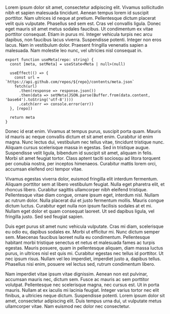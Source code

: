 Lorem ipsum dolor sit amet, consectetur adipiscing elit. Vivamus sollicitudin
nibh et sapien malesuada tincidunt. Aenean tempus lorem id suscipit porttitor.
Nam ultrices id neque at pretium. Pellentesque dictum placerat velit quis
vulputate. Phasellus sed sem est. Cras vel convallis ligula. Donec eget mauris
sit amet metus sodales faucibus. Ut condimentum ex vitae porttitor consequat.
Etiam in purus mi. Integer vehicula turpis nec arcu dapibus, non faucibus lacus
viverra. Suspendisse potenti. Integer non eros lacus. Nam in vestibulum dolor.
Praesent fringilla venenatis sapien a malesuada. Nam molestie leo nunc, vel
ultricies nisl consequat in.

```language-ts
export function useMeta(repo: string) {
  const [meta, setMeta] = useState<Meta | null>(null)

  useEffect(() => {
    const url = `https://api.github.com/repos/${repo}/contents/meta.json`
    fetch(url)
      .then(response => response.json())
      .then(data => setMeta(JSON.parse(Buffer.from(data.content, 'base64').toString('utf-8'))))
      .catch(err => console.error(err))
  }, [repo])

  return meta
}
```

Donec id erat enim. Vivamus at tempus purus, suscipit porta quam. Mauris id
mauris ac neque convallis dictum et sit amet enim. Curabitur id enim magna. Nunc
lectus dui, vestibulum nec tellus vitae, tincidunt tristique nunc. Aliquam
cursus scelerisque massa in egestas. Sed in tristique augue. Suspendisse velit
ligula, bibendum id suscipit sit amet, aliquam in felis. Morbi sit amet feugiat
tortor. Class aptent taciti sociosqu ad litora torquent per conubia nostra, per
inceptos himenaeos. Curabitur mattis lorem orci, accumsan eleifend orci tempor
vitae.

Vivamus egestas viverra dolor, euismod fringilla elit interdum fermentum.
Aliquam porttitor sem at libero vestibulum feugiat. Nulla eget pharetra elit, et
rhoncus libero. Curabitur sagittis ullamcorper nibh eleifend tristique.
Pellentesque vitae diam congue, ornare ipsum eget, interdum nisl. Nullam ac
rutrum dolor. Nulla placerat dui et justo fermentum mollis. Mauris congue dictum
luctus. Curabitur eget nulla non ipsum facilisis sodales at et mi. Nullam eget
dolor et quam consequat laoreet. Ut sed dapibus ligula, vel fringilla justo. Sed
sed feugiat sapien.

Duis eget purus sit amet nunc vehicula vulputate. Cras mi diam, scelerisque eu
odio eu, dapibus sodales ex. Morbi ut efficitur mi. Nunc dictum semper sem.
Maecenas faucibus laoreet nulla eu condimentum. Pellentesque habitant morbi
tristique senectus et netus et malesuada fames ac turpis egestas. Mauris
posuere, quam in pellentesque aliquam, diam massa luctus purus, in ultrices nisl
est quis mi. Curabitur egestas nec tellus id porttitor. Ut nec ipsum risus.
Nullam vel leo imperdiet, imperdiet justo a, dapibus tellus. Phasellus nisi
enim, posuere vel lectus sed, rutrum condimentum libero.

Nam imperdiet vitae ipsum vitae dignissim. Aenean non est pulvinar, accumsan
mauris nec, dictum sem. Fusce ac mauris ac sem porttitor volutpat. Pellentesque
nec scelerisque magna, nec cursus est. Ut in porta mauris. Nullam at ex iaculis
mi lacinia feugiat. Integer varius tortor nec elit finibus, a ultricies neque
dictum. Suspendisse potenti. Lorem ipsum dolor sit amet, consectetur adipiscing
elit. Duis tempus urna dui, ut vulputate metus ullamcorper vitae. Nam euismod
nec dolor nec consectetur.
